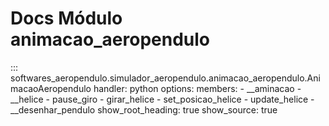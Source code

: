 # Docs Módulo animacao_aeropendulo

::: softwares_aeropendulo.simulador_aeropendulo.animacao_aeropendulo.AnimacaoAeropendulo
    handler: python
    options:
        members:
            - __aminacao
            - __helice
            - pause_giro
            - girar_helice
            - set_posicao_helice
            - update_helice
            - __desenhar_pendulo
        show_root_heading: true
        show_source: true
